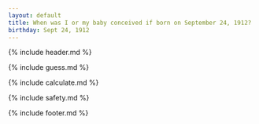```yaml
---
layout: default
title: When was I or my baby conceived if born on September 24, 1912?
birthday: Sept 24, 1912
---
```


{% include header.md %}

{% include guess.md %}

{% include calculate.md %}

{% include safety.md %}

{% include footer.md %}



